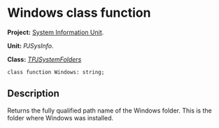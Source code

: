 # Windows class function #

**Project:** [System Information Unit](SystemInformationUnit.md).

**Unit:** _PJSysInfo_.

**Class:** _[TPJSystemFolders](TPJSystemFolders.md)_

```
class function Windows: string;
```

## Description ##

Returns the fully qualified path name of the Windows folder. This is the folder where Windows was installed.
